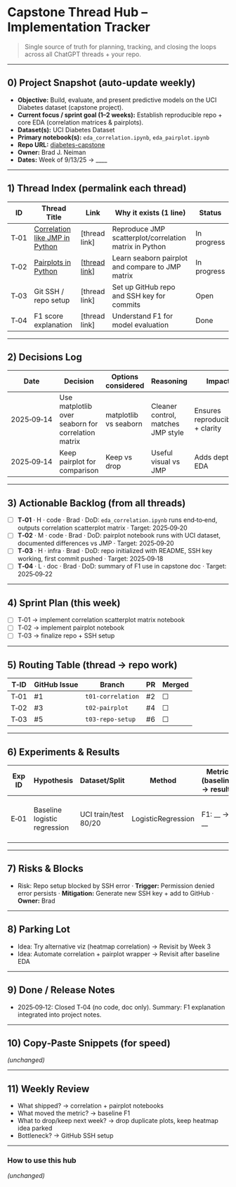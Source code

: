 # Capstone Thread Hub – Implementation Tracker

> Single source of truth for planning, tracking, and closing the loops across all ChatGPT threads + your repo.

---

## 0) Project Snapshot (auto‑update weekly)
- **Objective:** Build, evaluate, and present predictive models on the UCI Diabetes dataset (capstone project).
- **Current focus / sprint goal (1–2 weeks):** Establish reproducible repo + core EDA (correlation matrices & pairplots).
- **Dataset(s):** UCI Diabetes Dataset
- **Primary notebook(s):** `eda_correlation.ipynb`, `eda_pairplot.ipynb`
- **Repo URL:** [diabetes-capstone](https://github.com/bradneiman-ws/diabetes-capstone)
- **Owner:** Brad J. Neiman  
- **Dates:** Week of 9/13/25 → ____

---

## 1) Thread Index (permalink each thread)
| ID | Thread Title | Link | Why it exists (1 line) | Status |
|---|---|---|---|---|
| T‑01 | [Correlation like JMP in Python]([url](https://github.com/bradneiman-ws/diabetes-capstone/issues/2)) | [thread link] | Reproduce JMP scatterplot/correlation matrix in Python | In progress |
| T‑02 | [Pairplots in Python]([url](https://github.com/bradneiman-ws/diabetes-capstone/issues/3)) | [[thread link]([url](https://chatgpt.com/share/68c7d08e-756c-8002-a7af-5684f3aa8d3c))] | Learn seaborn pairplot and compare to JMP matrix | In progress |
| T‑03 | Git SSH / repo setup | [thread link] | Set up GitHub repo and SSH key for commits | Open |
| T‑04 | F1 score explanation | [thread link] | Understand F1 for model evaluation | Done |

---

## 2) Decisions Log
| Date | Decision | Options considered | Reasoning | Impact |
|---|---|---|---|---|
| 2025‑09‑14 | Use matplotlib over seaborn for correlation matrix | matplotlib vs seaborn | Cleaner control, matches JMP style | Ensures reproducibility + clarity |
| 2025‑09‑14 | Keep pairplot for comparison | Keep vs drop | Useful visual vs JMP | Adds depth to EDA |

---

## 3) Actionable Backlog (from all threads)
- [ ] **T‑01** · H · code · Brad · DoD: `eda_correlation.ipynb` runs end‑to‑end, outputs correlation scatterplot matrix · Target: 2025‑09‑20
- [ ] **T‑02** · M · code · Brad · DoD: pairplot notebook runs with UCI dataset, documented differences vs JMP · Target: 2025‑09‑20
- [ ] **T‑03** · H · infra · Brad · DoD: repo initialized with README, SSH key working, first commit pushed · Target: 2025‑09‑18
- [ ] **T‑04** · L · doc · Brad · DoD: summary of F1 use in capstone doc · Target: 2025‑09‑22

---

## 4) Sprint Plan (this week)
- [ ] T‑01 → implement correlation scatterplot matrix notebook
- [ ] T‑02 → implement pairplot notebook
- [ ] T‑03 → finalize repo + SSH setup

---

## 5) Routing Table (thread → repo work)
| T‑ID | GitHub Issue | Branch | PR | Merged |
|---|---|---|---|---|
| T‑01 | #1 | `t01-correlation` | #2 | ☐ |
| T‑02 | #3 | `t02-pairplot` | #4 | ☐ |
| T‑03 | #5 | `t03-repo-setup` | #6 | ☐ |

---

## 6) Experiments & Results
| Exp ID | Hypothesis | Dataset/Split | Method | Metric (baseline → result) | Notes |
|---|---|---|---|---|---|
| E‑01 | Baseline logistic regression | UCI train/test 80/20 | LogisticRegression | F1: __ → __ | Baseline to compare future models |

---

## 7) Risks & Blocks
- Risk: Repo setup blocked by SSH error · **Trigger:** Permission denied error persists · **Mitigation:** Generate new SSH key + add to GitHub · **Owner:** Brad

---

## 8) Parking Lot
- Idea: Try alternative viz (heatmap correlation) → Revisit by Week 3
- Idea: Automate correlation + pairplot wrapper → Revisit after baseline EDA

---

## 9) Done / Release Notes
- 2025‑09‑12: Closed T‑04 (no code, doc only). Summary: F1 explanation integrated into project notes.

---

## 10) Copy‑Paste Snippets (for speed)
*(unchanged)*

---

## 11) Weekly Review
- What shipped? → correlation + pairplot notebooks
- What moved the metric? → baseline F1
- What to drop/keep next week? → drop duplicate plots, keep heatmap idea parked
- Bottleneck? → GitHub SSH setup

---

### How to use this hub
*(unchanged)*
